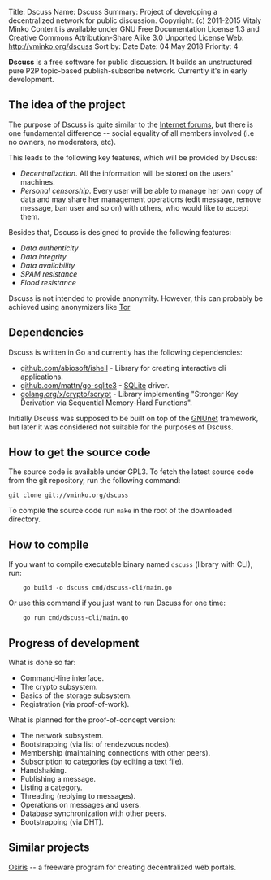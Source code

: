 Title:      Dscuss
Name:       Dscuss
Summary:    Project of developing a decentralized network for public discussion.
Copyright:  (c) 2011-2015 Vitaly Minko
            Content is available under GNU Free Documentation License 1.3 and
            Creative Commons Attribution-Share Alike 3.0 Unported License
Web:        http://vminko.org/dscuss
Sort by:    Date
Date:       04 May 2018
Priority:   4


**Dscuss** is a free software for public discussion. It builds an unstructured pure
P2P topic-based publish-subscribe network. Currently it's in early development.


The idea of the project
-----------------------

The purpose of Dscuss is quite similar to the [Internet forums][forum_wiki], but
there is one fundamental difference -- social equality of all members involved
(i.e no owners, no moderators, etc).

This leads to the following key features, which will be provided by Dscuss:

* _Decentralization_. All the information will be stored on the users' machines.
* _Personal censorship_. Every user will be able to manage her own copy of data
  and may share her management operations (edit message, remove message, ban
  user and so on) with others, who would like to accept them.

Besides that, Dscuss is designed to provide the following features:

* _Data authenticity_
* _Data integrity_
* _Data availability_
* _SPAM resistance_ 
* _Flood resistance_

Dscuss is not intended to provide anonymity. However, this can probably be
achieved using anonymizers like [Tor][tor_home]

[forum_wiki]: http://en.wikipedia.org/wiki/Internet_forum
[tor_home]: https://www.torproject.org/


Dependencies
------------

Dscuss is written in Go and currently has the following dependencies:

* [github.com/abiosoft/ishell][ish_home] - Library for creating interactive cli applications.
* [github.com/mattn/go-sqlite3][gosql] - [SQLite][sql_home] driver.
* [golang.org/x/crypto/scrypt][scrpt] - Library implementing "Stronger Key
  Derivation via Sequential Memory-Hard Functions".

Initially Dscuss was supposed to be built on top of the [GNUnet][gn_home]
framework, but later it was considered not suitable for the purposes of Dscuss.

[ish_home]: https://github.com/abiosoft/ishell
[sql_home]: http://www.sqlite.org/
[gosql]: https://github.com/mattn/go-sqlite3
[scrpt]: https://godoc.org/golang.org/x/crypto/scrypt
[gn_home]: http://gnunet.org/


How to get the source code
--------------------------

The source code is available under GPL3.  To fetch the latest source code from
the git repository, run the following command:

    git clone git://vminko.org/dscuss

To compile the source code run `make` in the root of the downloaded directory.


How to compile
--------------

If you want to compile executable binary named `dscuss` (library with CLI), run:

        go build -o dscuss cmd/dscuss-cli/main.go

Or use this command if you just want to run Dscuss for one time:

        go run cmd/dscuss-cli/main.go


Progress of development
-----------------------

What is done so far:

* Command-line interface.
* The crypto subsystem.
* Basics of the storage subsystem.
* Registration (via proof-of-work).

What is planned for the proof-of-concept version:

* The network subsystem.
* Bootstrapping (via list of rendezvous nodes).
* Membership (maintaining connections with other peers).
* Subscription to categories (by editing a text file).
* Handshaking.
* Publishing a message.
* Listing a category.
* Threading (replying to messages).
* Operations on messages and users.
* Database synchronization with other peers.
* Bootstrapping (via DHT).


Similar projects
----------------

[Osiris](http://www.osiris-sps.org/) -- a freeware program for creating
decentralized web portals.
